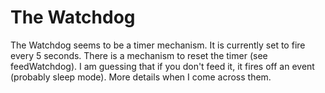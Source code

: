 # The Watchdog

The Watchdog seems to be a timer mechanism. It is currently set to fire every 5 seconds. There is a mechanism to reset the timer (see feedWatchdog). I am guessing that if you don't feed it, it fires off an event (probably sleep mode). More details when I come across them.
